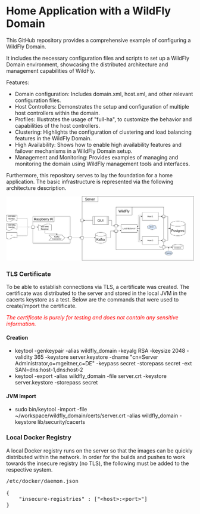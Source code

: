 <style>
red { color: red }
</style>

# Home Application with a WildFly Domain
This GitHub repository provides a comprehensive example of configuring a WildFly Domain. 

It includes the necessary configuration files and scripts to set up a WildFly Domain environment, showcasing the distributed architecture and management capabilities of WildFly.

Features:

- Domain configuration: Includes domain.xml, host.xml, and other relevant configuration files.
- Host Controllers: Demonstrates the setup and configuration of multiple host controllers within the domain.
- Profiles: Illustrates the usage of "full-ha", to customize the behavior and capabilities of the host controllers.
- Clustering: Highlights the configuration of clustering and load balancing features in the WildFly Domain.
- High Availability: Shows how to enable high availability features and failover mechanisms in a WildFly Domain setup.
- Management and Monitoring: Provides examples of managing and monitoring the domain using WildFly management tools and interfaces.

Furthermore, this repository serves to lay the foundation for a home application. The basic infrastructure is represented via the following architecture description.

![Infrastructure](Infrastruktur.png?raw=true "Infrastructure")

### TLS Certificate
To be able to establish connections via TLS, a certificate was created. The certificate was distributed to the server
and stored in the local JVM in the cacerts keystore as a test. Below are the commands that were used to create/import
the certificate.

<red>_The certificate is purely for testing and does not contain any sensitive information._</red>

#### Creation
- keytool -genkeypair -alias wildfly_domain -keyalg RSA -keysize 2048 -validity 365 -keystore server.keystore -dname "cn=Server Administrator,o=mgeitner,c=DE" -keypass secret -storepass secret -ext SAN=dns:host-1,dns:host-2
- keytool -export -alias wildfly_domain -file server.crt -keystore server.keystore -storepass secret

#### JVM Import
- sudo bin/keytool -import -file ~/workspace/wildfly_domain/certs/server.crt -alias wildfly_domain -keystore lib/security/cacerts

### Local Docker Registry
A local Docker registry runs on the server so that the images can be quickly distributed within the network. In order for the builds and pushes to work towards the insecure registry (no TLS), the following must be added to the respective system.
<pre>
/etc/docker/daemon.json

{
    "insecure-registries" : ["&lt;host&gt;:&lt;port&gt;"]
}
</pre>

